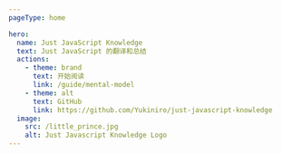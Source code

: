 ```yaml
---
pageType: home

hero:
  name: Just JavaScript Knowledge
  text: Just JavaScript 的翻译和总结
  actions:
    - theme: brand
      text: 开始阅读
      link: /guide/mental-model
    - theme: alt
      text: GitHub
      link: https://github.com/Yukiniro/just-javascript-knowledge
  image:
    src: /little_prince.jpg
    alt: Just Javascript Knowledge Logo
---
```

